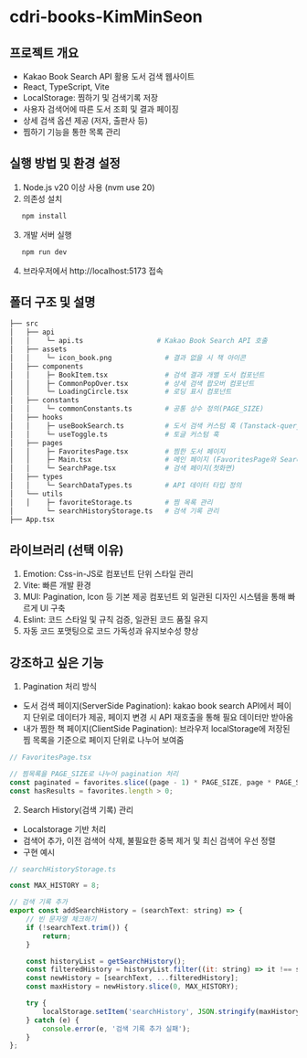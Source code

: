 # cdri-books-KimMinSeon

## 프로젝트 개요
- Kakao Book Search API 활용 도서 검색 웹사이트
- React, TypeScript, Vite
- LocalStorage: 찜하기 및 검색기록 저장
- 사용자 검색어에 따른 도서 조회 및 결과 페이징
- 상세 검색 옵션 제공 (저자, 출판사 등)
- 찜하기 기능을 통한 목록 관리

## 실행 방법 및 환경 설정
1. Node.js v20 이상 사용 (nvm use 20)
2. 의존성 설치
```bash
   npm install
```
3. 개발 서버 실행 
```bash
   npm run dev
```
4. 브라우저에서 http://localhost:5173 접속

## 폴더 구조 및 설명
```bash
├── src
│   ├── api
│   │    └─ api.ts                  # Kakao Book Search API 호출
│   ├── assets
│   │    └─ icon_book.png             # 결과 없을 시 책 아이콘
│   ├── components
│   │    ├─ BookItem.tsx              # 검색 결과 개별 도서 컴포넌트
│   │    ├─ CommonPopOver.tsx         # 상세 검색 팝오버 컴포넌트
│   │    └─ LoadingCircle.tsx         # 로딩 표시 컴포넌트
│   ├── constants
│   │    └─ commonConstants.ts        # 공통 상수 정의(PAGE_SIZE)
│   ├── hooks
│   │    ├─ useBookSearch.ts          # 도서 검색 커스텀 훅 (Tanstack-query)
│   │    └─ useToggle.ts              # 토글 커스텀 훅
│   ├── pages
│   │    ├─ FavoritesPage.tsx         # 찜한 도서 페이지
│   │    ├─ Main.tsx                  # 메인 페이지 (FavoritesPage와 SearchPage를 조건부 호출하는 역할)
│   │    └─ SearchPage.tsx            # 검색 페이지(첫화면)
│   ├── types
│   │    └─ SearchDataTypes.ts        # API 데이터 타입 정의
│   └── utils
│   │    ├─ favoriteStorage.ts        # 찜 목록 관리
│        └─ searchHistoryStorage.ts   # 검색 기록 관리
├── App.tsx
```

## 라이브러리 (선택 이유)
1. Emotion: Css-in-JS로 컴포넌트 단위 스타일 관리
2. Vite: 빠른 개발 환경
3. MUI: Pagination, Icon 등 기본 제공 컴포넌트 외 일관된 디자인 시스템을 통해 빠르게 UI 구축
4. Eslint: 코드 스타일 및 규칙 검증, 일관된 코드 품질 유지
5. 자동 코드 포맷팅으로 코드 가독성과 유지보수성 향상

## 강조하고 싶은 기능
1. Pagination 처리 방식
  - 도서 검색 페이지(ServerSide Pagination): kakao book search API에서 페이지 단위로 데이터가 제공, 페이지 변경 시 API 재호출을 통해 필요 데이터만 받아옴
  - 내가 찜한 책 페이지(ClientSide Pagination): 브라우저 localStorage에 저장된 찜 목록을 기준으로 페이지 단위로 나누어 보여줌
```javascript
// FavoritesPage.tsx

// 찜목록을 PAGE_SIZE로 나누어 pagination 처리
const paginated = favorites.slice((page - 1) * PAGE_SIZE, page * PAGE_SIZE);
const hasResults = favorites.length > 0;
```
2. Search History(검색 기록) 관리
- Localstorage 기반 처리
- 검색어 추가, 이전 검색어 삭제, 불필요한 중복 제거 및 최신 검색어 우선 정렬
- 구현 예시
```javascript
// searchHistoryStorage.ts

const MAX_HISTORY = 8;

// 검색 기록 추가
export const addSearchHistory = (searchText: string) => {
    // 빈 문자열 체크하기
    if (!searchText.trim()) {
        return;
    }

    const historyList = getSearchHistory();
    const filteredHistory = historyList.filter((it: string) => it !== searchText);
    const newHistory = [searchText, ...filteredHistory];
    const maxHistory = newHistory.slice(0, MAX_HISTORY);

    try {
        localStorage.setItem('searchHistory', JSON.stringify(maxHistory));
    } catch (e) {
        console.error(e, '검색 기록 추가 실패');
    }
};
```